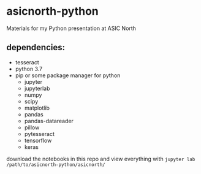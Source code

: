 # asicnorth-python
Materials for my Python presentation at ASIC North

## dependencies:
 * tesseract
 * python 3.7
 * pip or some package manager for python
   * jupyter
   * jupyterlab
   * numpy
   * scipy
   * matplotlib
   * pandas
   * pandas-datareader
   * pillow
   * pytesseract
   * tensorflow
   * keras

download the notebooks in this repo and view everything with `jupyter lab /path/to/asicnorth-python/asicnorth/`
